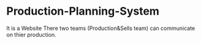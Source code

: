 # Production-Planning-System
It is a Website There two teams (Production&Sells team) can communicate on thier production.

